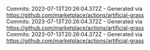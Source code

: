 Commits: 2023-07-13T20:26:04.372Z - Generated via https://github.com/marketplace/actions/artificial-grass
<br>
Commits: 2023-07-13T20:26:04.372Z - Generated via https://github.com/marketplace/actions/artificial-grass
<br>
Commits: 2023-07-13T20:26:04.372Z - Generated via https://github.com/marketplace/actions/artificial-grass
<br>

